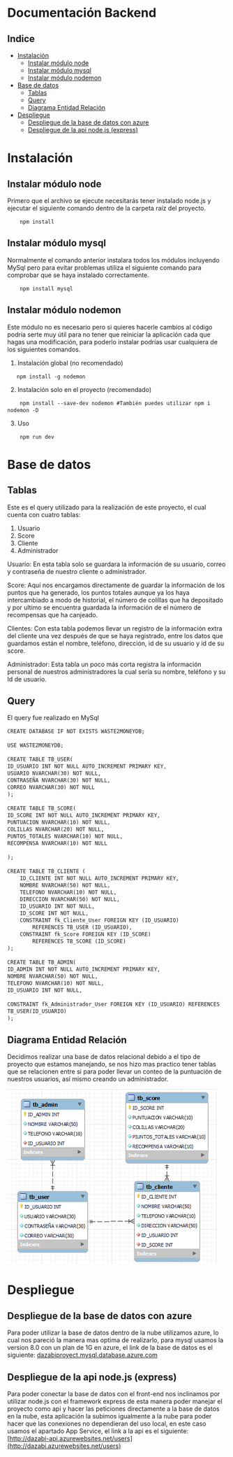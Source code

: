 <h1>Documentación Backend</h1>

<h2>Indice</h2>

- [Instalación](#instalación)
  - [Instalar módulo node](#instalar-módulo-node)
  - [Instalar módulo mysql](#instalar-módulo-mysql)
  - [Instalar módulo nodemon](#instalar-módulo-nodemon)
- [Base de datos](#base-de-datos)
  - [Tablas](#tablas)
  - [Query](#query)
  - [Diagrama Entidad Relación](#diagrama-entidad-relación)
- [Despliegue](#despliegue)
  - [Despliegue de la base de datos con azure](#despliegue-de-la-base-de-datos-con-azure)
  - [Despliegue de la api node.js (express)](#despliegue-de-la-api-nodejs-express)

# Instalación
## Instalar módulo node

Primero que el archivo se ejecute necesitarás tener instalado node.js y ejecutar el siguiente comando dentro de la carpeta raíz del proyecto.

```
    npm install
```

## Instalar módulo mysql

Normalmente el comando anterior instalara todos los módulos incluyendo MySql pero para evitar problemas utiliza el siguiente comando para comprobar que se haya instalado correctamente.

```
    npm install mysql
```

## Instalar módulo nodemon

Este módulo no es necesario pero si quieres hacerle cambios al código podría serte muy útil para no tener que reiniciar la aplicación cada que hagas una modificación, para poderlo instalar podrías usar cualquiera de los siguientes comandos.

1. Instalación global (no recomendado)

 ```
    npm install -g nodemon
 ```

2. Instalación solo en el proyecto (recomendado)

```
    npm install --save-dev nodemon #También puedes utilizar npm i nodemon -D
```

3. Uso

```
    npm run dev
```

# Base de datos
## Tablas

Este es el query utilizado para la realización de este proyecto, el cual cuenta con cuatro tablas:

1. Usuario
2. Score
3. Cliente
4. Administrador

Usuario: En esta tabla solo se guardara la información de su usuario, correo y contraseña de nuestro cliente o administrador.

Score: Aquí nos encargamos directamente de guardar la información de los puntos que ha generado, los puntos totales aunque ya los haya intercambiado a modo de historial, el número de colillas que ha depositado y por ultimo se encuentra guardada la información de el número de recompensas que ha canjeado.

Clientes: Con esta tabla podemos llevar un registro de la información extra del cliente una vez después de que se haya registrado, entre los datos que guardamos están el nombre, teléfono, dirección, id de su usuario y id de su score.

Administrador: Esta tabla un poco más corta registra la información personal de nuestros administradores la cual sería su nombre, teléfono y su Id de usuario.

## Query

El query fue realizado en MySql

```
CREATE DATABASE IF NOT EXISTS WASTE2MONEYDB;

USE WASTE2MONEYDB;

CREATE TABLE TB_USER(
ID_USUARIO INT NOT NULL AUTO_INCREMENT PRIMARY KEY,
USUARIO NVARCHAR(30) NOT NULL,
CONTRASEÑA NVARCHAR(30) NOT NULL,
CORREO NVARCHAR(30) NOT NULL
);

CREATE TABLE TB_SCORE(
ID_SCORE INT NOT NULL AUTO_INCREMENT PRIMARY KEY,
PUNTUACION NVARCHAR(10) NOT NULL,
COLILLAS NVARCHAR(20) NOT NULL,
PUNTOS_TOTALES NVARCHAR(10) NOT NULL,
RECOMPENSA NVARCHAR(10) NOT NULL

);

CREATE TABLE TB_CLIENTE (
    ID_CLIENTE INT NOT NULL AUTO_INCREMENT PRIMARY KEY,
    NOMBRE NVARCHAR(50) NOT NULL,
    TELEFONO NVARCHAR(10) NOT NULL,
    DIRECCION NVARCHAR(50) NOT NULL,
    ID_USUARIO INT NOT NULL,
    ID_SCORE INT NOT NULL,
    CONSTRAINT fk_Cliente_User FOREIGN KEY (ID_USUARIO)
        REFERENCES TB_USER (ID_USUARIO),
    CONSTRAINT fk_Score FOREIGN KEY (ID_SCORE)
        REFERENCES TB_SCORE (ID_SCORE)
);

CREATE TABLE TB_ADMIN(
ID_ADMIN INT NOT NULL AUTO_INCREMENT PRIMARY KEY,
NOMBRE NVARCHAR(50) NOT NULL,
TELEFONO NVARCHAR(10) NOT NULL,
ID_USUARIO INT NOT NULL,

CONSTRAINT fk_Administrador_User FOREIGN KEY (ID_USUARIO) REFERENCES TB_USER(ID_USUARIO)
);
```
## Diagrama Entidad Relación

Decidimos realizar una base de datos relacional debido a el tipo de proyecto que estamos manejando, se nos hizo mas practico tener tablas que se relacionen entre si para poder llevar un conteo de la puntuación de nuestros usuarios, así mismo creando un administrador.

![Diagrama](./img/DiagramaER.png)

# Despliegue
## Despliegue de la base de datos con azure

Para poder utilizar la base de datos dentro de la nube utilizamos azure, lo cual nos pareció la manera mas optima de realizarlo, para mysql usamos la version 8.0 con un plan de 1G en azure, el link de la base de datos es el siguiente: [dazabiproyect.mysql.database.azure.com](dazabiproyect.mysql.database.azure.com)

## Despliegue de la api node.js (express)

Para poder conectar la base de datos con el front-end nos inclinamos por utilizar node.js con el framework express de esta manera poder manejar el proyecto como api y hacer las peticiones directamente a la base de datos en la nube, esta aplicación la subimos igualmente a la nube para poder hacer que las conexiones no dependieran del uso local, en este caso usamos el apartado App Service, el link a la api es el siguiente: [http://dazabi-api.azurewebsites.net/users](http://dazabi.azurewebsites.net/users)
